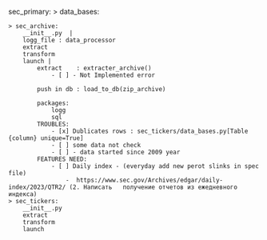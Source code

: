 sec_primary:
    > data_bases:

    > sec_archive:
        __init__.py  |
        logg_file : data_processor 
        extract
        transform
        launch |
            extract    : extracter_archive()
                - [ ] - Not Implemented error

            push in db : load_to_db(zip_archive)
            
            packages:
                logg
                sql
            TROUBLES:
                - [x] Dublicates rows : sec_tickers/data_bases.py[Table {column} unique=True]
                - [ ] some data not check
                - [ ] - data started since 2009 year
            FEATURES NEED:
                - [ ] Daily index - (everyday add new perot slinks in spec file) 
                    -  https://www.sec.gov/Archives/edgar/daily-index/2023/QTR2/ (2. Написать   получение отчетов из ежедневного индекса)
    > sec_tickers:
        __init__.py 
        extract
        transform
        launch  

